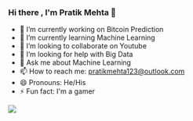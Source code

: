 ### Hi there , I'm Pratik Mehta 👋

- 🔭 I’m currently working on Bitcoin Prediction
- 🌱 I’m currently learning Machine Learning
- 👯 I’m looking to collaborate on Youtube
- 🤔 I’m looking for help with Big Data
- 💬 Ask me about Machine Learning
- 📫 How to reach me: pratikmehta123@outlook.com
- 😄 Pronouns: He/His
- ⚡ Fun fact: I'm a gamer

<img src="https://github-readme-stats.vercel.app/api?username=Pratik02071998&&show_icons=true&title_color=ffffff&icon_color=bb2acf&text_color=daf7dc&bg_color=151515">
